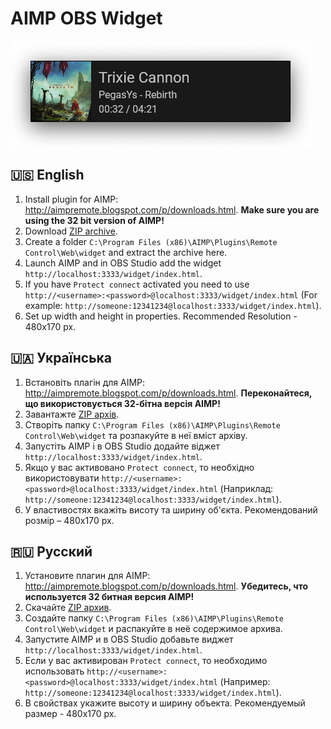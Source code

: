 # AIMP OBS Widget
![AIMP OBS Widget Screenshot](https://raw.githubusercontent.com/Ponywka/AIMP-OBS-Widget/master/screenshot.png)

## 🇺🇸 English
1. Install plugin for AIMP: http://aimpremote.blogspot.com/p/downloads.html. **Make sure you are using the 32 bit version of AIMP!**
2. Download [ZIP archive](https://github.com/Ponywka/AIMP-OBS-Widget/archive/refs/heads/master.zip).
3. Create a folder `C:\Program Files (x86)\AIMP\Plugins\Remote Control\Web\widget` and extract the archive here.
4. Launch AIMP and in OBS Studio add the widget `http://localhost:3333/widget/index.html`.
5. If you have `Protect connect` activated you need to use `http://<username>:<password>@localhost:3333/widget/index.html` (For example: `http://someone:12341234@localhost:3333/widget/index.html`).
6. Set up width and height in properties. Recommended Resolution - 480x170 px.

## 🇺🇦 Українська
1. Встановіть плагін для AIMP: http://aimpremote.blogspot.com/p/downloads.html. **Переконайтеся, що використовується 32-бітна версія AIMP!**
2. Завантажте [ZIP архів](https://github.com/Ponywka/AIMP-OBS-Widget/archive/refs/heads/master.zip).
3. Створіть папку `C:\Program Files (x86)\AIMP\Plugins\Remote Control\Web\widget` та розпакуйте в неї вміст архіву.
4. Запустіть AIMP і в OBS Studio додайте віджет `http://localhost:3333/widget/index.html`.
5. Якщо у вас активовано `Protect connect`, то необхідно використовувати `http://<username>:<password>@localhost:3333/widget/index.html` (Наприклад: `http://someone:12341234@localhost:3333/widget/index.html`).
6. У властивостях вкажіть висоту та ширину об'єкта. Рекомендований розмір – 480x170 px.

## 🇷🇺 Русский
1. Установите плагин для AIMP: http://aimpremote.blogspot.com/p/downloads.html. **Убедитесь, что используется 32 битная версия AIMP!**
2. Скачайте [ZIP архив](https://github.com/Ponywka/AIMP-OBS-Widget/archive/refs/heads/master.zip).
3. Создайте папку `C:\Program Files (x86)\AIMP\Plugins\Remote Control\Web\widget` и распакуйте в неё содержимое архива.
4. Запустите AIMP и в OBS Studio добавьте виджет `http://localhost:3333/widget/index.html`.
5. Если у вас активирован `Protect connect`, то необходимо использовать `http://<username>:<password>@localhost:3333/widget/index.html` (Например: `http://someone:12341234@localhost:3333/widget/index.html`).
6. В свойствах укажите высоту и ширину объекта. Рекомендуемый размер - 480x170 px.
